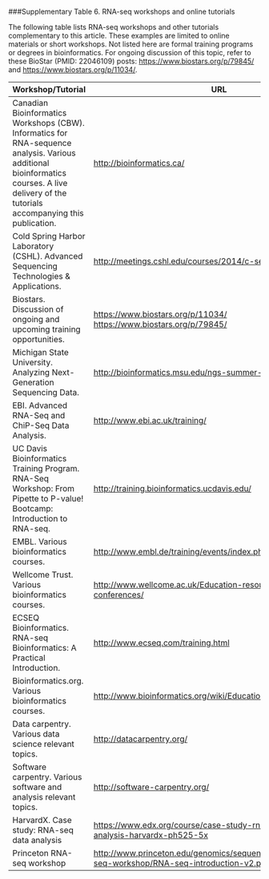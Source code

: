 ###Supplementary Table 6.  RNA-seq workshops and online tutorials

The following table lists RNA-seq workshops and other tutorials complementary to this article.  These examples are limited to online materials or short workshops.  Not listed here are formal training programs or degrees in bioinformatics.  For ongoing discussion of this topic, refer to these BioStar (PMID: 22046109) posts: https://www.biostars.org/p/79845/ and https://www.biostars.org/p/11034/.

| Workshop/Tutorial | URL |
| ----------------- | --- |
| Canadian Bioinformatics Workshops (CBW). Informatics for RNA-sequence analysis.  Various additional bioinformatics courses.  A live delivery of the tutorials accompanying this publication. | http://bioinformatics.ca/ |
| Cold Spring Harbor Laboratory (CSHL). Advanced Sequencing Technologies & Applications. | http://meetings.cshl.edu/courses/2014/c-seqtec14.shtml |
| Biostars.  Discussion of ongoing and upcoming training opportunities. | https://www.biostars.org/p/11034/ https://www.biostars.org/p/79845/ |
| Michigan State University. Analyzing Next-Generation Sequencing Data. | http://bioinformatics.msu.edu/ngs-summer-course-2015 |
| EBI. Advanced RNA-Seq and ChiP-Seq Data Analysis. | http://www.ebi.ac.uk/training/ |
| UC Davis Bioinformatics Training Program.  RNA-Seq Workshop: From Pipette to P-value!  Bootcamp: Introduction to RNA-seq. | http://training.bioinformatics.ucdavis.edu/ |
| EMBL.  Various bioinformatics courses. | http://www.embl.de/training/events/index.php |
| Wellcome Trust.  Various bioinformatics courses. | http://www.wellcome.ac.uk/Education-resources/Courses-and-conferences/ |
| ECSEQ Bioinformatics. RNA-seq Bioinformatics: A Practical Introduction. | http://www.ecseq.com/training.html |
| Bioinformatics.org.  Various bioinformatics courses. | http://www.bioinformatics.org/wiki/Educational_services |
| Data carpentry.  Various data science relevant topics. | http://datacarpentry.org/ |
| Software carpentry.  Various software and analysis relevant topics. | http://software-carpentry.org/ |
| HarvardX. Case study: RNA-seq data analysis | https://www.edx.org/course/case-study-rna-seq-data-analysis-harvardx-ph525-5x |
| Princeton RNA-seq workshop | http://www.princeton.edu/genomics/sequencing/instructions/rna-seq-workshop/RNA-seq-introduction-v2.pdf |

